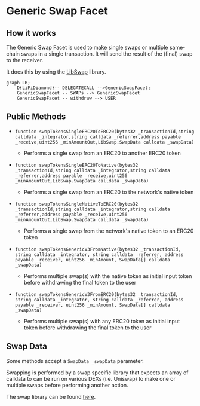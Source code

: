 # Generic Swap Facet

## How it works

The Generic Swap Facet is used to make single swaps or multiple same-chain swaps in a single transaction. It will send the result of the (final) swap to the receiver.

It does this by using the [LibSwap](./LibSwap.md) library.

```mermaid
graph LR;
    D{LiFiDiamond}-- DELEGATECALL -->GenericSwapFacet;
    GenericSwapFacet -- SWAPs --> GenericSwapFacet
    GenericSwapFacet -- withdraw --> USER
```

## Public Methods

- `function swapTokensSingleERC20ToERC20(bytes32 _transactionId,string calldata _integrator,string calldata _referrer,address payable _receive,uint256 _minAmountOut,LibSwap.SwapData calldata _swapData)`

  - Performs a single swap from an ERC20 to another ERC20 token

- `function swapTokensSingleERC20ToNative(bytes32 _transactionId,string calldata _integrator,string calldata _referrer,address payable _receive,uint256 _minAmountOut,LibSwap.SwapData calldata _swapData)`

  - Performs a single swap from an ERC20 to the network's native token

- `function swapTokensSingleNativeToERC20(bytes32 _transactionId,string calldata _integrator,string calldata _referrer,address payable _receive,uint256 _minAmountOut,LibSwap.SwapData calldata _swapData)`

  - Performs a single swap from the network's native token to an ERC20 token

- `function swapTokensGenericV3FromNative(bytes32 _transactionId, string calldata _integrator, string calldata _referrer, address payable _receiver, uint256 _minAmount, SwapData[] calldata _swapData)`

  - Performs multiple swap(s) with the native token as initial input token before withdrawing the final token to the user

- `function swapTokensGenericV3FromERC20(bytes32 _transactionId, string calldata _integrator, string calldata _referrer, address payable _receiver, uint256 _minAmount, SwapData[] calldata _swapData)`
  - Performs multiple swap(s) with any ERC20 token as initial input token before withdrawing the final token to the user

## Swap Data

Some methods accept a `SwapData _swapData` parameter.

Swapping is performed by a swap specific library that expects an array of calldata to can be run on various DEXs (i.e. Uniswap) to make one or multiple swaps before performing another action.

The swap library can be found [here](../src/Libraries/LibSwap.sol).
